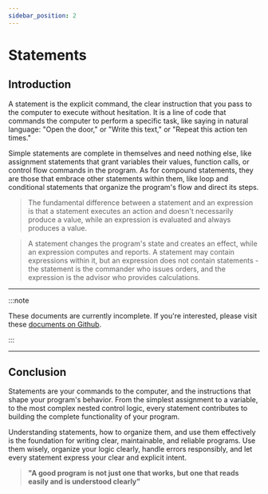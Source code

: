 ```yaml
---
sidebar_position: 2
---
```


# Statements

## Introduction

A statement is the explicit command, the clear instruction that you pass to the computer to execute without hesitation. It is a line of code that commands the computer to perform a specific task, like saying in natural language: "Open the door," or "Write this text," or "Repeat this action ten times."

Simple statements are complete in themselves and need nothing else, like assignment statements that grant variables their values, function calls, or control flow commands in the program. As for compound statements, they are those that embrace other statements within them, like loop and conditional statements that organize the program's flow and direct its steps.

> The fundamental difference between a statement and an expression is that a statement executes an action and doesn't necessarily produce a value, while an expression is evaluated and always produces a value.

> A statement changes the program's state and creates an effect, while an expression computes and reports. A statement may contain expressions within it, but an expression does not contain statements - the statement is the commander who issues orders, and the expression is the advisor who provides calculations.

---

:::note

These documents are currently incomplete. If you're interested, please visit these [documents on Github](https://github.com/kemet-lang/rules?tab=readme-ov-file#stmt).

:::

---

## Conclusion

Statements are your commands to the computer, and the instructions that shape your program's behavior. From the simplest assignment to a variable, to the most complex nested control logic, every statement contributes to building the complete functionality of your program.

Understanding statements, how to organize them, and use them effectively is the foundation for writing clear, maintainable, and reliable programs. Use them wisely, organize your logic clearly, handle errors responsibly, and let every statement express your clear and explicit intent.

> **"A good program is not just one that works, but one that reads easily and is understood clearly"**